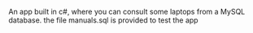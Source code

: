 An app built in c#, where you can consult some laptops from a MySQL database. 
the file manuals.sql is provided to test the app
